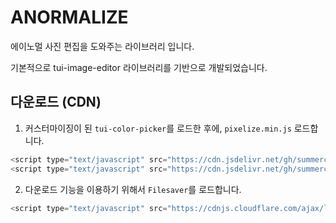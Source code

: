 # ANORMALIZE

에이노멀 사진 편집을 도와주는 라이브러리 입니다.

기본적으로 tui-image-editor 라이브러리를 기반으로 개발되었습니다.

## 다운로드 (CDN)
1. 커스터마이징이 된 `tui-color-picker`를 로드한 후에, `pixelize.min.js` 로드합니다.

```js
<script type="text/javascript" src="https://cdn.jsdelivr.net/gh/summercorp/pixelize.js/tui-image-editor.min.js"></script>
<script type="text/javascript" src="https://cdn.jsdelivr.net/gh/summercorp/pixelize.js/pixelize.min.js"></script>

```
2. 다운로드 기능을 이용하기 위해서 `Filesaver`를 로드합니다.

```js
<script type="text/javascript" src="https://cdnjs.cloudflare.com/ajax/libs/FileSaver.js/1.3.3/FileSaver.min.js"></script>
```
